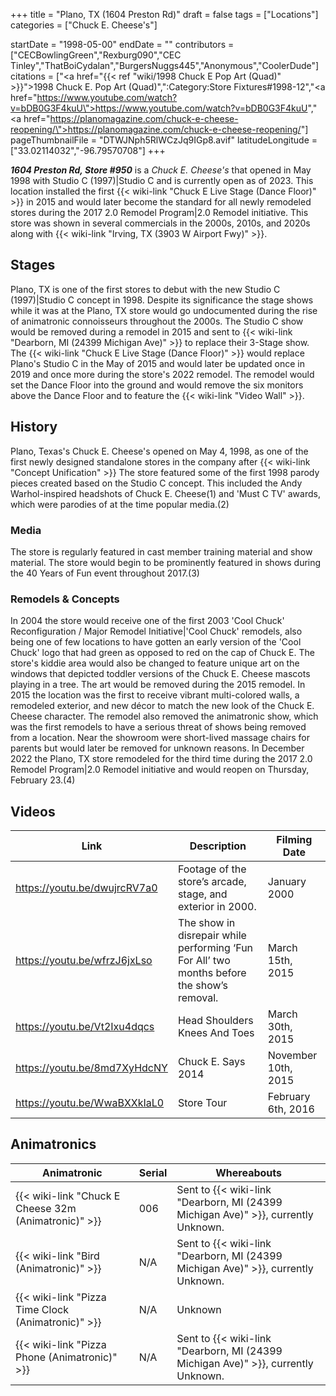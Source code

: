 +++
title = "Plano, TX (1604 Preston Rd)"
draft = false
tags = ["Locations"]
categories = ["Chuck E. Cheese's"]


startDate = "1998-05-00"
endDate = ""
contributors = ["CECBowlingGreen","Rexburg090","CEC Tinley","ThatBoiCydalan","BurgersNuggs445","Anonymous","CoolerDude"]
citations = ["<a href=\"{{< ref \"wiki/1998 Chuck E Pop Art (Quad)\" >}}\">1998 Chuck E. Pop Art (Quad)</a>",":Category:Store Fixtures#1998-12","<a href=\"https://www.youtube.com/watch?v=bDB0G3F4kuU\">https://www.youtube.com/watch?v=bDB0G3F4kuU</a>","<a href=\"https://planomagazine.com/chuck-e-cheese-reopening/\">https://planomagazine.com/chuck-e-cheese-reopening/</a>"]
pageThumbnailFile = "DTWJNph5RlWCzJq9IGp8.avif"
latitudeLongitude = ["33.02114032","-96.79570708"]
+++

***1604 Preston Rd, Store #950*** is a *Chuck E. Cheese's* that opened in May 1998 with Studio C (1997)|Studio C and is currently open as of 2023. This location installed the first {{< wiki-link "Chuck E Live Stage (Dance Floor)" >}} in 2015 and would later become the standard for all newly remodeled stores during the 2017 2.0 Remodel Program|2.0 Remodel initiative. This store was shown in several commercials in the 2000s, 2010s, and 2020s along with {{< wiki-link "Irving, TX (3903 W Airport Fwy)" >}}.

## Stages

Plano, TX is one of the first stores to debut with the new Studio C (1997)|Studio C concept in 1998. Despite its significance the stage shows while it was at the Plano, TX store would go undocumented during the rise of animatronic connoisseurs throughout the 2000s. The Studio C show would be removed during a remodel in 2015 and sent to {{< wiki-link "Dearborn, MI (24399 Michigan Ave)" >}} to replace their 3-Stage show. The {{< wiki-link "Chuck E Live Stage (Dance Floor)" >}} would replace Plano's Studio C in the May of 2015 and would later be updated once in 2019 and once more during the store's 2022 remodel. The remodel would set the Dance Floor into the ground and would remove the six monitors above the Dance Floor and to feature the {{< wiki-link "Video Wall" >}}.

## History

Plano, Texas's Chuck E. Cheese's opened on May 4, 1998, as one of the first newly designed standalone stores in the company after {{< wiki-link "Concept Unification" >}} The store featured some of the first 1998 parody pieces created based on the Studio C concept. This included the Andy Warhol-inspired headshots of Chuck E. Cheese(1) and 'Must C TV' awards, which were parodies of at the time popular media.(2)

### Media

The store is regularly featured in cast member training material and show material. The store would begin to be prominently featured in shows during the 40 Years of Fun event throughout 2017.(3)

### Remodels &amp; Concepts

In 2004 the store would receive one of the first 2003 'Cool Chuck' Reconfiguration / Major Remodel Initiative|'Cool Chuck' remodels, also being one of few locations to have gotten an early version of the 'Cool Chuck' logo that had green as opposed to red on the cap of Chuck E. The store's kiddie area would also be changed to feature unique art on the windows that depicted toddler versions of the Chuck E. Cheese mascots playing in a tree. The art would be removed during the 2015 remodel. In 2015 the location was the first to receive vibrant multi-colored walls, a remodeled exterior, and new décor to match the new look of the Chuck E. Cheese character. The remodel also removed the animatronic show, which was the first remodels to have a serious threat of shows being removed from a location. Near the showroom were short-lived massage chairs for parents but would later be removed for unknown reasons. In December 2022 the Plano, TX store remodeled for the third time during the 2017 2.0 Remodel Program|2.0 Remodel initiative and would reopen on Thursday, February 23.(4)

## Videos

| Link                         | Description                                                                                | Filming Date        |
|------------------------------|--------------------------------------------------------------------------------------------|---------------------|
| https://youtu.be/dwujrcRV7a0 | Footage of the store’s arcade, stage, and exterior in 2000.                                | January 2000        |
| https://youtu.be/wfrzJ6jxLso | The show in disrepair while performing ‘Fun For All’ two months before the show’s removal. | March 15th, 2015    |
| https://youtu.be/Vt2Ixu4dqcs | Head Shoulders Knees And Toes                                                              | March 30th, 2015    |
| https://youtu.be/8md7XyHdcNY | Chuck E. Says 2014                                                                         | November 10th, 2015 |
| https://youtu.be/WwaBXXkIaL0 | Store Tour                                                                                 | February 6th, 2016  |

## Animatronics

| Animatronic                                                | Serial | Whereabouts                                                                             |
|------------------------------------------------------------|--------|-----------------------------------------------------------------------------------------|
| {{< wiki-link "Chuck E Cheese 32m (Animatronic)" >}} | 006    | Sent to {{< wiki-link "Dearborn, MI (24399 Michigan Ave)" >}}, currently Unknown. |
| {{< wiki-link "Bird (Animatronic)" >}}               | N/A    | Sent to {{< wiki-link "Dearborn, MI (24399 Michigan Ave)" >}}, currently Unknown. |
| {{< wiki-link "Pizza Time Clock (Animatronic)" >}}   | N/A    | Unknown                                                                                 |
| {{< wiki-link "Pizza Phone (Animatronic)" >}}        | N/A    | Sent to {{< wiki-link "Dearborn, MI (24399 Michigan Ave)" >}}, currently Unknown. |